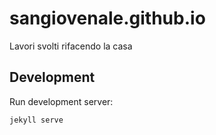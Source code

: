 # sangiovenale.github.io

Lavori svolti rifacendo la casa

## Development

Run development server:

```
jekyll serve
```
